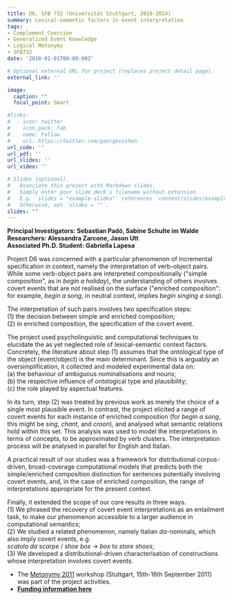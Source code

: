 ```yaml
---
title: D6, SFB 732 (Universität Stuttgart, 2010-2014)
summary: Lexical-semantic factors in event interpretation
tags:
- Complement Coercion
- Generalized Event Knowledge
- Logical Metonymy
- SFB732
date: '2010-01-01T00:00:00Z'

# Optional external URL for project (replaces project detail page).
external_link: ''

image:
  caption: ""
  focal_point: Smart

#links:
#  - icon: twitter
#    icon_pack: fab
#    name: Follow
#    url: https://twitter.com/georgecushen
url_code: ''
url_pdf: ''
url_slides: ''
url_video: ''

# Slides (optional).
#   Associate this project with Markdown slides.
#   Simply enter your slide deck's filename without extension.
#   E.g. `slides = "example-slides"` references `content/slides/example-slides.md`.
#   Otherwise, set `slides = ""`.
slides: ""
---
```



<p><b>Principal Investigators: Sebastian Padó, Sabine Schulte im Walde<br clear="none">Researchers: Alessandra Zarcone, Jason Utt<br clear="none">Associated Ph.D. Student: Gabriella Lapesa </b></p>

<p>Project D6 was concerned with a particular phenomenon of incremental specification in context, namely the interpretation of verb-object pairs. While some verb-object pairs are interpreted compositionally ("simple composition", as in <em>begin a holiday</em>), the understanding of others involves covert events that are not realised on the surface ("enriched composition": for example, <em>begin a song</em>, in neutral context, implies <em>begin <underline>singing</underline> a song</em>).</p>
<p>The interpretation of such pairs involves two specification steps:<br clear="none">(1) the decision between simple and enriched composition;<br clear="none">(2) in enriched composition, the specification of the covert event.</p>
<p>The project used psycholinguistic and computational techniques to elucidate the as yet neglected role of lexical-semantic context factors. Concretely, the literature about step (1) assumes that the ontological type of the object (event/object) is the main determinant. Since this is arguably an oversimplification, it collected and modeled experimental data on:<br clear="none">(a) the behaviour of ambiguous nominalisations and nouns;<br clear="none">(b) the respective influence of ontological type and plausibility;<br clear="none">(c) the role played by aspectual features.</p>
<p>In its turn, step (2) was treated by previous work as merely the choice of a single most plausible event. In contrast, the project elicited a range of covert events for each instance of enriched composition (for <em>begin a song</em>, this might be <em>sing</em>, <em>chant</em>, and <em>croon</em>), and analysed what semantic relations hold within this set. This analysis was used to model the interpretations in terms of concepts, to be approximated by verb clusters. The interpretation process will be analysed in parallel for English and Italian.</p>
<p>A practical result of our studies was a framework for distributional corpus-driven, broad-coverage computational models that predicts both the simple/enriched composition distinction for sentences potentially involving covert events, and, in the case of enriched composition, the range of interpretations appropriate for the present context.</p>
<p>Finally, it extended the scope of our core results in three ways.<br clear="none">(1) We phrased the recovery of covert event interpretations as an entailment task, to make our phenomenon accessible to a larger audience in computational semantics;<br clear="none">(2) We studied a related phenomenon, namely Italian <em>da</em>-nominals, which also imply covert events, e.g.<br clear="none"><em>scatola da scarpe</em> / <em>shoe box</em> -&gt; <em>box <span class="c6">to store</span> shoes</em>;<br clear="none">(3) We developed a distributional-driven characterisation of constructions whose interpretation involves covert events.</p>

- The <a title="Metonymy2011" href="https://www.ims.uni-stuttgart.de/institut/aktuelles/veranstaltung/Metonymy-2011/" target="_blank">Metonymy 2011</a> workshop (Stuttgart, 15th-16th September 2011) was part of the project activities.
- <b><a href="https://gepris.dfg.de/gepris/projekt/178623049" target="_blank">Funding information here</a></b>